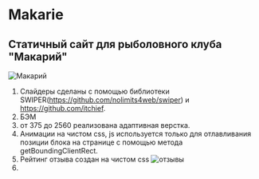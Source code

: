 # Makarie
## Статичный сайт для рыболовного клуба "Макарий"
![Макарий](https://github.com/StaburovAlexey/Makarie/assets/121376881/1817186e-9886-4fc3-b165-a32e809a9de2)

1. Слайдеры сделаны с помощью библиотеки SWIPER(https://github.com/nolimits4web/swiper) и https://github.com/itchief.
2. БЭМ
3. от 375 до 2560 реализована адаптивная верстка.
4. Анимации на чистом css, js используется только для отлавливания позиции блока на странице с помощью метода getBoundingClientRect.
5. Рейтинг отзыва создан на чистом css
![отзывы](https://github.com/StaburovAlexey/Makarie/assets/121376881/efda58c8-9c8c-464c-a343-8a7be254b644)
6. 

